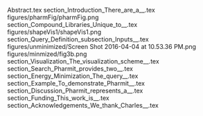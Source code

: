 Abstract.tex
section_Introduction_There_are_a__.tex
figures/pharmFig/pharmFig.png
section_Compound_Libraries_Unique_to__.tex
figures/shapeVis1/shapeVis1.png
section_Query_Definition_subsection_Inputs__.tex
figures/unminimized/Screen Shot 2016-04-04 at 10.53.36 PM.png
figures/minmized/fig3b.png
section_Visualization_The_visualization_scheme__.tex
section_Search_Pharmit_provides_two__.tex
section_Energy_Minimization_The_query__.tex
section_Example_To_demonstrate_Pharmit__.tex
section_Discussion_Pharmit_represents_a__.tex
section_Funding_This_work_is__.tex
section_Acknowledgements_We_thank_Charles__.tex
